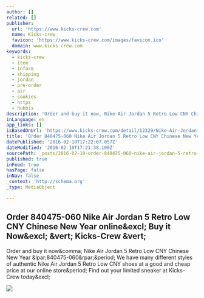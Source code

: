 ```yaml
---
author: []
related: []
publisher:
  url: 'https://www.kicks-crew.com'
  name: Kicks-crew
  favicon: 'https://www.kicks-crew.com/images/favicon.ico'
  domain: www.kicks-crew.com
keywords:
  - kicks-crew
  - item
  - inform
  - shipping
  - jordan
  - pre-order
  - air
  - cookies
  - https
  - hubbis
description: 'Order and buy it now, Nike Air Jordan 5 Retro Low CNY Chinese New Year (840475-060). We have many different styles of authentic Nike Air Jordan 5 Retro Low CNY shoes at a good and cheap price at our online store. Find out your limited sneaker at Kicks-Crew today!'
inLanguage: en
app_links: []
isBasedOnUrl: 'https://www.kicks-crew.com/detail/12329/Nike-Air-Jordan-5-Retro-Low-CNY/Chinese-New-Year/840475-060/'
title: 'Order 840475-060 Nike Air Jordan 5 Retro Low CNY Chinese New Year online! Buy it Now! | Kicks-Crew |'
datePublished: '2016-02-10T17:22:07.057Z'
dateModified: '2016-02-10T17:21:38.100Z'
sourcePath: _posts/2016-02-10-order-840475-060-nike-air-jordan-5-retro-low-cny-chinese-new.md
published: true
inFeed: true
hasPage: false
inNav: false
_context: 'http://schema.org'
_type: MediaObject

---
```

<article style=""><h1>Order 840475-060 Nike Air Jordan 5 Retro Low CNY Chinese New Year online&amp;excl; Buy it Now&amp;excl; &amp;vert; Kicks-Crew &amp;vert;</h1><p>Order and buy it now&amp;comma; Nike Air Jordan 5 Retro Low CNY Chinese New Year &amp;lpar;840475-060&amp;rpar;&amp;period; We have many different styles of authentic Nike Air Jordan 5 Retro Low CNY shoes at a good and cheap price at our online store&amp;period; Find out your limited sneaker at Kicks-Crew today&amp;excl;</p><img src="https://www.kicks-crew.com/products/840475-060/large/840475-060%20Nike%20Air%20Jordan%205%20Retro%20Low%20CNY%20Chinese%20New%20Year%20Black%20aw.jpg" /></article>